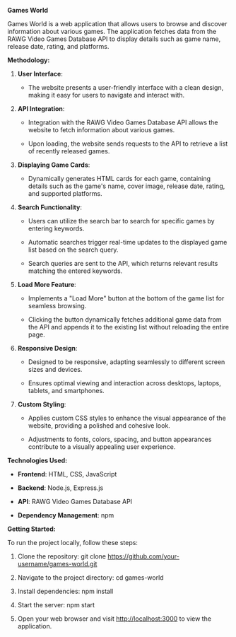 **Games World**

Games World is a web application that allows users to browse and
discover information about various games. The application fetches data
from the RAWG Video Games Database API to display details such as game
name, release date, rating, and platforms.


**Methodology:**

1.  **User Interface**:

    -   The website presents a user-friendly interface with a clean
        design, making it easy for users to navigate and interact with.

2.  **API Integration**:

    -   Integration with the RAWG Video Games Database API allows the
        website to fetch information about various games.

    -   Upon loading, the website sends requests to the API to retrieve
        a list of recently released games.

3.  **Displaying Game Cards**:

    -   Dynamically generates HTML cards for each game, containing
        details such as the game's name, cover image, release date,
        rating, and supported platforms.

4.  **Search Functionality**:

    -   Users can utilize the search bar to search for specific games by
        entering keywords.

    -   Automatic searches trigger real-time updates to the displayed
        game list based on the search query.

    -   Search queries are sent to the API, which returns relevant
        results matching the entered keywords.

5.  **Load More Feature**:

    -   Implements a "Load More" button at the bottom of the game list
        for seamless browsing.

    -   Clicking the button dynamically fetches additional game data
        from the API and appends it to the existing list without
        reloading the entire page.

6.  **Responsive Design**:

    -   Designed to be responsive, adapting seamlessly to different
        screen sizes and devices.

    -   Ensures optimal viewing and interaction across desktops,
        laptops, tablets, and smartphones.

7.  **Custom Styling**:

    -   Applies custom CSS styles to enhance the visual appearance of
        the website, providing a polished and cohesive look.

    -   Adjustments to fonts, colors, spacing, and button appearances
        contribute to a visually appealing user experience.

**Technologies Used:**

-   **Frontend**: HTML, CSS, JavaScript

-   **Backend**: Node.js, Express.js

-   **API**: RAWG Video Games Database API

-   **Dependency Management**: npm

**Getting Started:**

To run the project locally, follow these steps:

1.  Clone the repository: git clone
    https://github.com/your-username/games-world.git

2.  Navigate to the project directory: cd games-world

3.  Install dependencies: npm install

4.  Start the server: npm start

5.  Open your web browser and visit
    [<u>http://localhost:3000</u>](http://localhost:3000) to view the
    application.
